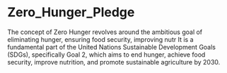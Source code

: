 # Zero_Hunger_Pledge
The concept of Zero Hunger revolves around the ambitious goal of eliminating hunger, ensuring food security, improving nutr It is a fundamental part of the United Nations Sustainable Development Goals (SDGs), specifically Goal 2, which aims to end hunger, achieve food security, improve nutrition, and promote sustainable agriculture by 2030.
